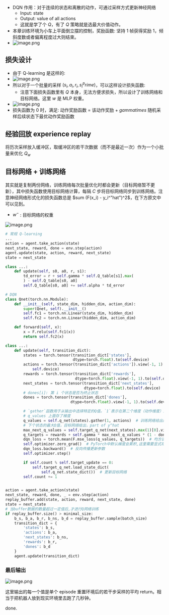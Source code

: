 - DQN 作用：对于连续的状态和离散的动作，可通过采样方式更新神经网络
    - Input: state
    - Output: value of all actions
    - 这就是学了个 $Q$，有了 $Q$ 策略就是选最大价值动作。
- 本章训练环境为小车上平面倒立摆的控制，奖励函数: 坚持 1 帧获得奖励 1，倾斜度数或者偏离程度过大则结束。
- ![image.png](https://how-to-1258460161.cos.ap-shanghai.myqcloud.com/how-to/20241108230928.webp)
## 损失设计

- 由于 Q-learning 是这样的:
- ![image.png](https://how-to-1258460161.cos.ap-shanghai.myqcloud.com/how-to/20241108231138.webp)
- 所以对于一个批量的采样 ${(s_i, a_i, r_i, s_i^prime)}$，可以这样设计损失函数:
    - 注意下面损失函数里有 $Q$ 本身，无法方便求损失，所以设计了训练网络和目标网络。这里 $w$ 是 MLP 权重。
- ![image.png](https://how-to-1258460161.cos.ap-shanghai.myqcloud.com/how-to/20241108231239.webp)
- 损失函数为 $0$ 时，满足: 动作奖励函数 = 该动作奖励 + $gamma times$ 随机采样后续状态下最优动作奖励函数

## 经验回放 experience replay

将历次采样放入缓冲区，取缓冲区的若干次数据（而不是最近一次）作为一个小批量来优化 $Q_w$

## 目标网络 + 训练网络

其实就是复制两份网络，训练网络每次批量优化时都会更新（目标网络暂不更新），其中损失函数使用目标网络计算，每隔 $C$ 步将目标网络同步到训练网络。注意神经网络形式化的损失函数总是 $sum (F(x_i) - y_i^"hat")^2$，在下方原文中可以见到。

- $w^-$ : 目标网络的权重

![image.png](https://how-to-1258460161.cos.ap-shanghai.myqcloud.com/how-to/20241108231747.webp)

```python
# 常规 Q-learning
...
action = agent.take_action(state)
next_state, reward, done = env.step(action)
agent.update(state, action, reward, next_state)
state = next_state

class ...:
    def update(self, s0, a0, r, s1):
        td_error = r + self.gamma * self.Q_table[s1].max(
        ) - self.Q_table[s0, a0]
        self.Q_table[s0, a0] += self.alpha * td_error
```

```python
# DQN
class Qnet(torch.nn.Module):
    def __init__(self, state_dim, hidden_dim, action_dim):
        super(Qnet, self).__init__()
        self.fc1 = torch.nn.Linear(state_dim, hidden_dim)
        self.fc2 = torch.nn.Linear(hidden_dim, action_dim)

    def forward(self, x):
        x = F.relu(self.fc1(x))
        return self.fc2(x)

class ...:
    def update(self, transition_dict):
        states = torch.tensor(transition_dict['states'],
                              dtype=torch.float).to(self.device)
        actions = torch.tensor(transition_dict['actions']).view(-1, 1).to(
            self.device)
        rewards = torch.tensor(transition_dict['rewards'],
                               dtype=torch.float).view(-1, 1).to(self.device)
        next_states = torch.tensor(transition_dict['next_states'],
                                   dtype=torch.float).to(self.device)
        # dones[i]: 第 i 个状态是否为终止状态
        dones = torch.tensor(transition_dict['dones'],
                             dtype=torch.float).view(-1, 1).to(self.device)

        # `gather`函数用于从输出中选择特定的Q值。`1`表示在第二个维度（动作维度）进行选择，`actions`是动作的索引
        # q_values 上面存了梯度
        q_values = self.q_net(states).gather(1, actions)  # 训练网络给出的 Q值, y
        # 下个状态的最大Q值，目标网络给出，part of y^hat
        max_next_q_values = self.target_q_net(next_states).max(1)[0].view(-1, 1)
        q_targets = rewards + self.gamma * max_next_q_values * (1 - dones) # 终止状态不考虑下步奖励
        dqn_loss = torch.mean(F.mse_loss(q_values, q_targets))  # 均方误差损失函数
        self.optimizer.zero_grad()  # PyTorch中默认梯度会累积,这里需要显式将梯度置为0
        dqn_loss.backward()  # 反向传播更新参数
        self.optimizer.step()

        if self.count % self.target_update == 0:
            self.target_q_net.load_state_dict(
                self.q_net.state_dict())  # 更新目标网络
        self.count += 1


action = agent.take_action(state)
next_state, reward, done, _ = env.step(action)
replay_buffer.add(state, action, reward, next_state, done)
state = next_state
# 当buffer数据的数量超过一定值后,才进行Q网络训练
if replay_buffer.size() > minimal_size:
    b_s, b_a, b_r, b_ns, b_d = replay_buffer.sample(batch_size)
    transition_dict = {
        'states': b_s,
        'actions': b_a,
        'next_states': b_ns,
        'rewards': b_r,
        'dones': b_d
    }
    agent.update(transition_dict)
```

### 最后输出

![image.png](https://how-to-1258460161.cos.ap-shanghai.myqcloud.com/how-to/20241111163728.webp)

这里输出的每一个值是单个 episode 重置环境后的若干步采样的平均 return。相当于把机器人放到现实环境里去跑了几秒钟。

done.


